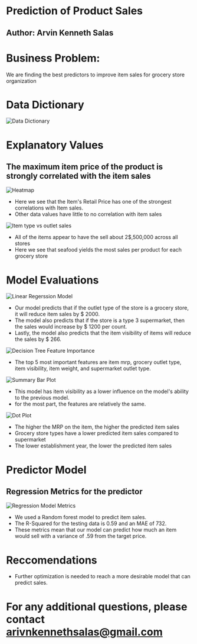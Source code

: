 # Prediction of Product Sales
## Author: Arvin Kenneth Salas
# Business Problem:
We are finding the best predictors to improve item sales for grocery store organization
# Data Dictionary
![Data Dictionary](https://github.com/aksalas/Prediction-of-Product-Sales/assets/95392861/0576e26e-9a26-4573-a173-6238514939df)
# Explanatory Values
## The maximum item price of the product is strongly correlated with the item sales

![Heatmap](https://github.com/aksalas/Prediction-of-Product-Sales/assets/95392861/aa49e07a-dca4-4e81-809b-a080f38f4420)
- Here we see that the Item's Retail Price has one of the strongest correlations with Item sales.
- Other data values have little to no correlation with item sales

![Item type vs outlet sales](https://github.com/aksalas/Prediction-of-Product-Sales/assets/95392861/b16b0f97-410f-4121-94b4-26ab8760ae77)
- All of the items appear to have the sell about 2$,500,000 across all stores
- Here we see that seafood yields the most sales per product for each grocery store

# Model Evaluations
![Linear Regerssion Model](https://github.com/aksalas/Prediction-of-Product-Sales/assets/95392861/621106fb-bd35-497c-b993-a199716f78b4)
- Our model predicts that if the outlet type of the store is a grocery store, it will reduce item sales by $ 2000.
- The model also predicts that if the store is a type 3 supermarket, then the sales would increase by $ 1200 per count.
- Lastly, the model also predicts that the item visibility of items will reduce the sales by $ 266.

![Decision Tree Feature Importance](https://github.com/aksalas/Prediction-of-Product-Sales/assets/95392861/5aca3074-14ff-4bab-885e-81ea62c63f41)
- The top 5 most important features are item mrp, grocery outlet type, item visibility, item weight, and supermarket outlet type.

![Summary Bar Plot](https://github.com/aksalas/Prediction-of-Product-Sales/assets/95392861/c70459b7-8546-40f5-a3ca-321eeb598ca3)
- This model has item visibility as a lower influence on the model's ability to the previous model.
- for the most part, the features are relatively the same.

![Dot Plot](https://github.com/aksalas/Prediction-of-Product-Sales/assets/95392861/f6a64b8f-7c82-4f1a-b711-b00516bd01ad)
- The higher the MRP on the item, the higher the predicted item sales
- Grocery store types have a lower predicted item sales compared to supermarket
- The lower establishment year, the lower the predicted item sales
 
# Predictor Model
## Regression Metrics for the predictor
![Regression Model Metrics](https://github.com/aksalas/Prediction-of-Product-Sales/assets/95392861/9f06858f-d83b-4dd7-9be3-893fbc1f3c5e)
- We used a Random forest model to predict item sales.
- The R-Squared for the testing data is 0.59 and an MAE of 732.
- These metrics mean that our model can predict how much an item would sell with a variance of .59 from the target price.
# Reccomendations
- Further optimization is needed to reach a more desirable model that can predict sales.
# For any additional questions, please contact arivnkennethsalas@gmail.com
